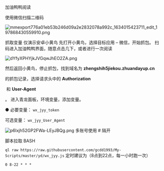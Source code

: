 加油鸭鸭阅读

使用微信扫描二维码



![mmexport776a01eb53b246d09a2e2832078a992c_1634015423711_edit_197868430559910.png](https://i.loli.net/2021/10/12/XDP1ticwbGnj5MO.png)

抓取变量
仅演示安卓小黄鸟
先打开小黄鸟，选择目标应用 – 微信，开始抓包。
扫码进入加油鸭鸭界面，随意点击几下，或者进行一次阅读



![dYfyXPHYjkJVGqwJhEO2ZA.png](https://i.loli.net/2021/10/12/OmesvEHo6qPG1Xr.png)



然后返回小黄鸟，停止抓包，找到域名为
**zhengshih5jiekou.zhuandayup.cn**

的抓包记录，选择请求头中的
**Authorization**

 和
**User-Agent**

。
进入青龙面板，环境变量，添加变量。

● 必要变量：
`wx_jyy_token`


可选变量：
`wx_jyy_User_Agent`


![p6lxjh52GP2FWa-LEyJBQg.png](https://i.loli.net/2021/10/12/bWRNdFxs3M5lZeq.png)
多账号使用 #  隔开

脚本拉取
BASH

`ql raw https://raw.githubusercontent.com/gcdd1993/My-Scripts/master/yd/wx_jyy.js`
定时建议为（8点到22点，每一小时跑一次）


`0 8-22 * * *`

